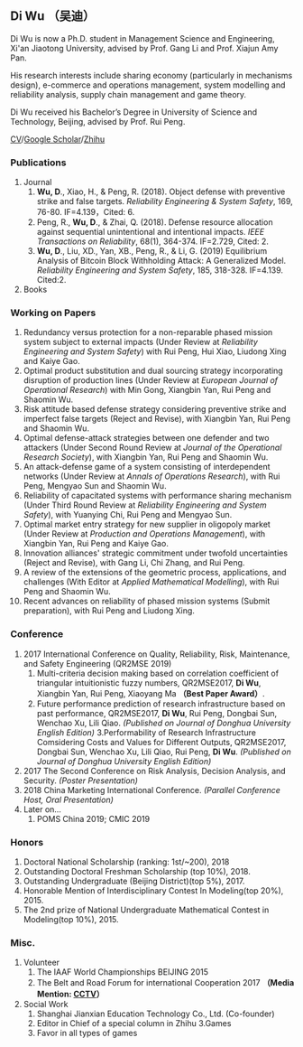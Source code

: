 ## Di Wu （吴迪）

Di Wu is now a Ph.D. student in Management Science and Engineering, Xi'an Jiaotong University, advised by Prof. Gang Li and Prof. Xiajun Amy Pan. 

His research interests include sharing economy (particularly in mechanisms design), e-commerce and operations management, system modelling and reliability analysis, supply chain management and game theory.

Di Wu received his Bachelor’s Degree in University of Science and Technology, Beijing, advised by Prof. Rui Peng.

[CV]()/[Google Scholar](https://scholar.google.com.hk/citations?hl=zh-CN&user=FOANokAAAAAJ)/[Zhihu](https://www.zhihu.com/people/wu-di-37-75/activities)

### Publications

1. Journal
    1.	**Wu, D**., Xiao, H., & Peng, R. (2018). Object defense with preventive strike and false targets. _Reliability Engineering & System Safety_, 169, 76-80. IF=4.139，Cited: 6.
    2.	Peng, R., **Wu, D**., & Zhai, Q. (2018). Defense resource allocation against sequential unintentional and intentional impacts. _IEEE Transactions on Reliability_, 68(1), 364-374. IF=2.729, Cited: 2.
    3.	**Wu, D**., Liu, XD., Yan, XB., Peng, R., & Li, G. (2019) Equilibrium Analysis of Bitcoin Block Withholding Attack: A Generalized Model. _Reliability Engineering and System Safety_, 185, 318-328. IF=4.139. Cited:2.
2. Books


### Working on Papers

1.	Redundancy versus protection for a non-reparable phased mission system subject to external impacts (Under Review at _Reliability Engineering and System Safety_) with Rui Peng, Hui Xiao, Liudong Xing and Kaiye Gao.
2.	Optimal product substitution and dual sourcing strategy incorporating disruption of production lines (Under Review at _European Journal of Operational Research_) with Min Gong, Xiangbin Yan, Rui Peng and Shaomin Wu.
3.	Risk attitude based defense strategy considering preventive strike and imperfect false targets (Reject and Revise), with Xiangbin Yan, Rui Peng and Shaomin Wu.
4.	Optimal defense-attack strategies between one defender and two attackers (Under Second Round Review at _Journal of the Operational Research Society_), with Xiangbin Yan, Rui Peng and Shaomin Wu.
5.	An attack-defense game of a system consisting of interdependent networks (Under Review at _Annals of Operations Research_), with Rui Peng, Mengyao Sun and Shaomin Wu.
6.	Reliability of capacitated systems with performance sharing mechanism (Under Third Round Review at _Reliability Engineering and System Safety_), with Yuanying Chi, Rui Peng and Mengyao Sun. 
7.	Optimal market entry strategy for new supplier in oligopoly market (Under Review at _Production and Operations Management_), with Xiangbin Yan, Rui Peng and Kaiye Gao.
8.	Innovation alliances' strategic commitment under twofold uncertainties (Reject and Revise), with Gang Li, Chi Zhang, and Rui Peng.
9.	A review of the extensions of the geometric process, applications, and challenges (With Editor at _Applied Mathematical Modelling_), with Rui Peng and Shaomin Wu.
10.	Recent advances on reliability of phased mission systems (Submit preparation), with Rui Peng and Liudong Xing.

### Conference

1.	2017 International Conference on Quality, Reliability, Risk, Maintenance, and Safety Engineering (QR2MSE 2019)
    1. Multi-criteria decision making based on correlation coefficient of triangular intuitionistic fuzzy numbers, QR2MSE2017, **Di Wu**, Xiangbin Yan, Rui Peng, Xiaoyang Ma **（Best Paper Award）**.
    2. Future performance prediction of research infrastructure based on past performance, QR2MSE2017, **Di Wu**, Rui Peng, Dongbai Sun, Wenchao Xu, Lili Qiao. _(Published on Journal of Donghua University English Edition)_
    3.Performability of Research Infrastructure Comsidering Costs and Values for Different Outputs, QR2MSE2017, Dongbai Sun, Wenchao Xu, Lili Qiao, Rui Peng, **Di Wu**. _(Published on Journal of Donghua University English Edition)_
2. 2017 The Second Conference on Risk Analysis, Decision Analysis, and Security. _(Poster Presentation)_
3. 2018 China Marketing International Conference. _(Parallel Conference Host, Oral Presentation)_
4. Later on...
    1. POMS China 2019; CMIC 2019

### Honors

1. Doctoral National Scholarship (ranking: 1st/~200), 2018
2. Outstanding Doctoral Freshman Scholarship (top 10%), 2018.
3. Outstanding Undergraduate (Beijing District)(top 5%), 2017.
4. Honorable Mention of Interdisciplinary Contest In Modeling(top 20%), 2015.
5. The 2nd prize of National Undergraduate Mathematical Contest in Modeling(top 10%), 2015.

### Misc.

1. Volunteer
    1. The IAAF World Championships BEIJING 2015
    2. The Belt and Road Forum for international Cooperation 2017 **（Media Mention: [CCTV]()）**
2. Social Work
    1. Shanghai Jianxian Education Technology Co., Ltd. (Co-founder)
    2. Editor in Chief of a special column in Zhihu
3.Games
    1. Favor in all types of games
